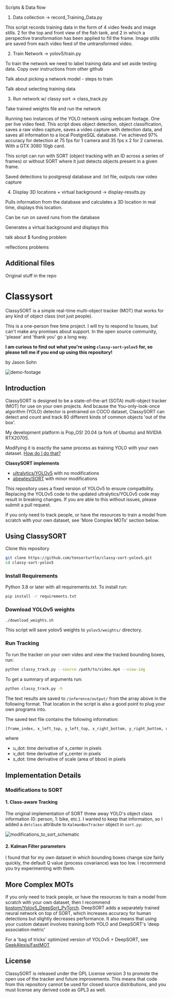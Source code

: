 Scripts & Data flow

1. Data collection -> record_Training_Data.py
<p>This script records training data in the form of 4 video feeds and image stills. 2 for the top and front view of the fish tank, and 2 in which a perspective transformation has been applied to fill the frame. Image stills are saved from each video feed of the untransformed video.</p>

2. Train Network -> yolov5/train.py
<p>To train the network we need to label training data and set aside testing data. Copy over instructions from other github</p>
<p>Talk about picking a network model - steps to train </p>
<p>Talk about selecting training data</p>

3. Run network w/ classy sort -> class_track.py
<p>Take trained weights file and run the network</p>
<p>Running two instances of the YOLO network using webcam footage. One per live video feed. This script does object detection, object classification, saves a raw video capture, saves a video capture with detection data, and saves all information to a local PostgreSQL database. I've achieved 97% accuracy for detection at 75 fps for 1 camera and 35 fps x 2 for 2 cameras. With a GTX 3080 10gb card.</p>
<p>This script can run with SORT (object tracking with an ID across a series of frames) or without SORT where it just detects objects present in a given frame.</p>
<p>Saved detections to postgresql database and .txt file, outputs raw video capture</p>

4. Display 3D locations + virtual background -> display-results.py
<p> Pulls information from the database and calculates a 3D location in real time, displays this location. </p>
<p> Can be run on saved runs from the database </p>
<p> Generates a virtual background and displays this</p>

<p> talk about $ funding problem </p>
<p> reflections problems </p>

## Additional files

Original stuff in the repo

# Classysort

ClassySORT is a simple real-time multi-object tracker (MOT) that works for any kind of object class (not just people).

This is a one-person free time project. I will try to respond to Issues, but can't make any promises about support. In the open source community, 'please' and 'thank you' go a long way.

**I am curious to find out what you're using `classy-sort-yolov5` for, so please tell me if you end up using this repository!**

by Jason Sohn

![demo-footage](assets/velon-2019-creds.gif)

## Introduction

ClassySORT is designed to be a state-of-the-art (SOTA) multi-object tracker (MOT) for use on your own projects. And bcause the You-only-look-once algorithm (YOLO) detector is pretrained on COCO dataset, ClassySORT can detect and count and track 80 different kinds of common objects 'out of the box'.

My development platform is Pop_OS! 20.04 (a fork of Ubuntu) and NVIDIA RTX2070S.

Modifying it is exactly the same process as training YOLO with your own dataset. [How do I do that?](https://github.com/ultralytics/yolov5/wiki/Train-Custom-Data)

**ClassySORT implements**

- [ultralytics/YOLOv5](https://github.com/ultralytics/yolov5/wiki) with no modifications
- [abewley/SORT](https://github.com/abewley/sort) with minor modifications

This repository uses a fixed version of YOLOv5 to ensure compatbility. Replacing the YOLOv5 code to the updated ultralytics/YOLOv5 code may result in breaking changes. If you are able to this without issues, please submit a pull request.

If you only need to track people, or have the resources to train a model from scratch with your own dataset, see 'More Complex MOTs' section below.

## Using ClassySORT

Clone this repository

```bash
git clone https://github.com/tensorturtle/classy-sort-yolov5.git
cd classy-sort-yolov5
```

### Install Requirements

Python 3.8 or later with all requirements.txt. To install run:

```bash
pip install -r requirements.txt
```

### Download YOLOv5 weights

```bash
./download_weights.sh
```

This script will save yolov5 weights to `yolov5/weights/` directory.

### Run Tracking

To run the tracker on your own video and view the tracked bounding boxes, run:

```bash
python classy_track.py --source /path/to/video.mp4 --view-img
```

To get a summary of arguments run:

```bash
python classy_track.py -h
```

The text results are saved to `/inference/output/` from the array above in the following format. That location in the script is also a good point to plug your own programs into.

The saved text file contains the following information:

```bash
[frame_index, x_left_top, y_left_top, x_right_bottom, y_right_bottom, object_category, u_dot, v_dot, s_dot, object_id]
```

where

- u_dot: time derivative of x_center in pixels
- v_dot: time derivative of y_center in pixels
- s_dot: time derivative of scale (area of bbox) in pixels

## Implementation Details

### Modifications to SORT

#### 1. Class-aware Tracking

The original implementation of SORT threw away YOLO's object class information (0: person, 1: bike, etc.).
I wanted to keep that information, so I added a `detclass` attribute to `KalmanBoxTracker` object in `sort.py`:

![modifications_to_sort_schematic](assets/sort-mod.png)

#### 2. Kalman Filter parameters

I found that for my own dataset in which bounding boxes change size fairly quickly, the default Q value (process covariance) was too low. I recommend you try experimenting with them.

## More Complex MOTs

If you only need to track people, or have the resources to train a model from scratch with your own dataset, then I recommend [bostom/Yolov5_DeepSort_PyTorch](https://github.com/mikel-brostrom/Yolov5_DeepSort_Pytorch).
DeepSORT adds a separately trained neural network on top of SORT, which increases accuracy for human detections but slightly decreases performance.
It also means that using your custom dataset involves training both YOLO and DeepSORT's 'deep association metric'

For a 'bag of tricks' optimized version of YOLOv5 + DeepSORT, see [GeekAlexis/FastMOT](https://github.com/GeekAlexis/FastMOT)

## License

ClassySORT is released under the GPL License version 3 to promote the open use of the tracker and future improvements.
This means that code from this repository cannot be used for closed source distributions,
and you must license any derived code as GPL3 as well.
